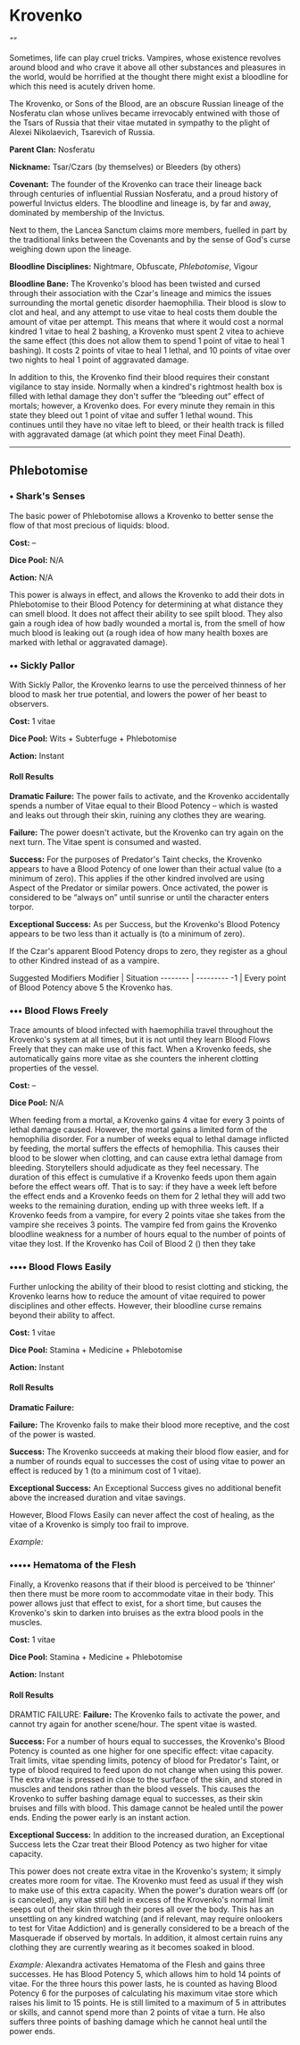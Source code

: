 # Krovenko
_""_

Sometimes, life can play cruel tricks.  Vampires, whose existence revolves around blood and who crave it above all other substances and pleasures in the world, would be horrified at the thought there might exist a bloodline for which this need is acutely driven home.

The Krovenko, or Sons of the Blood, are an obscure Russian lineage of the Nosferatu clan whose unlives became irrevocably entwined with those of the Tsars of Russia that their vitae mutated in sympathy to the plight of Alexei Nikolaevich, Tsarevich of Russia.

**Parent Clan:** Nosferatu

**Nickname:** Tsar/Czars (by themselves) or Bleeders (by others)

**Covenant:** The founder of the Krovenko can trace their lineage back through centuries of influential Russian Nosferatu, and a proud history of powerful Invictus elders.  The bloodline and lineage is, by far and away, dominated by membership of the Invictus.

Next to them, the Lancea Sanctum claims more members, fuelled in part by the traditional links between the Covenants and by the sense of God's curse weighing down upon the lineage.

**Bloodline Disciplines:** Nightmare, Obfuscate, _Phlebotomise_, Vigour

**Bloodline Bane:** The Krovenko's blood has been twisted and cursed through their association with the Czar's lineage and mimics the issues surrounding the mortal genetic disorder haemophilia.  Their blood is slow to clot and heal, and any attempt to use vitae to heal costs them double the amount of vitae per attempt.  This means that where it would cost a normal kindred 1 vitae to heal 2 bashing, a Krovenko must spent 2 vitea to achieve the same effect (this does not allow them to spend 1 point of vitae to heal 1 bashing).  It costs 2 points of vitae to heal 1 lethal, and 10 points of vitae over two nights to heal 1 point of aggravated damage.

In addition to this, the Krovenko find their blood requires their constant vigilance to stay inside.  Normally when a kindred's rightmost health box is filled with lethal damage they don't suffer the “bleeding out” effect of mortals; however, a Krovenko does.  For every minute they remain in this state they bleed out 1 point of vitae and suffer 1 lethal wound.  This continues until they have no vitae left to bleed, or their health track is filled with aggravated damage (at which point they meet Final Death).

***

## Phlebotomise
### • Shark's Senses
The basic power of Phlebotomise allows a Krovenko to better sense the flow of that most precious of liquids: blood.

**Cost:** –

**Dice Pool:** N/A

**Action:** N/A

This power is always in effect, and allows the Krovenko to add their dots in Phlebotomise to their Blood Potency for determining at what distance they can smell blood.  It does not affect their ability to see spilt blood.
They also gain a rough idea of how badly wounded a mortal is, from the smell of how much blood is leaking out (a rough idea of how many health boxes are marked with lethal or aggravated damage).

### •• Sickly Pallor
With Sickly Pallor, the Krovenko learns to use the perceived thinness of her blood to mask her true potential, and lowers the power of her beast to observers. 

**Cost:** 1 vitae

**Dice Pool:** Wits + Subterfuge + Phlebotomise

**Action:** Instant

#### Roll Results
**Dramatic Failure:** The power fails to activate, and the Krovenko accidentally spends a number of Vitae equal to their Blood Potency – which is wasted and leaks out through their skin, ruining any clothes they are wearing.

**Failure:** The power doesn't activate, but the Krovenko can try again on the next turn.  The Vitae spent is consumed and wasted.

**Success:** For the purposes of Predator's Taint checks, the Krovenko appears to have a Blood Potency of one lower than their actual value (to a minimum of zero).  This applies if the other kindred involved are using Aspect of the Predator or similar powers.  Once activated, the power is considered to be “always on” until sunrise or until the character enters torpor.

**Exceptional Success:** As per Success, but the Krovenko's Blood Potency appears to be two less than it actually is (to a minimum of zero).

If the Czar's apparent Blood Potency drops to zero, they register as a ghoul to other Kindred instead of as a vampire.

Suggested Modifiers
Modifier | Situation
-------- | ---------
-1 | Every point of Blood Potency above 5 the Krovenko has.

### ••• Blood Flows Freely
Trace amounts of blood infected with haemophilia travel throughout the Krovenko's system at all times, but it is not until they learn Blood Flows Freely that they can make use of this fact.  When a Krovenko feeds, she automatically gains more vitae as she counters the inherent clotting properties of the vessel.

**Cost:** –

**Dice Pool:** N/A

When feeding from a mortal, a Krovenko gains 4 vitae for every 3 points of lethal damage caused.  However, the mortal gains a limited form of the hemophilia disorder.
For a number of weeks equal to lethal damage inflicted by feeding, the mortal suffers the effects of hemophilia.  This causes their blood to be slower when clotting, and can cause extra lethal damage from bleeding.  Storytellers should adjudicate as they feel necessary.  The duration of this effect is cumulative if a Krovenko feeds upon them again before the effect wears off.  That is to say: if they have a week left before the effect ends and a Krovenko feeds on them for 2 lethal they will add two weeks to the remaining duration, ending up with three weeks left.
If a Krovenko feeds from a vampire, for every 2 points vitae she takes from the vampire she receives 3 points.  The vampire fed from gains the Krovenko bloodline weakness for a number of hours equal to the number of points of vitae they lost.
If the Krovenko has Coil of Blood 2 () then they take

### •••• Blood Flows Easily
Further unlocking the ability of their blood to resist clotting and sticking, the Krovenko learns how to reduce the amount of vitae required to power disciplines and other effects.  However, their bloodline curse remains beyond their ability to affect.

**Cost:** 1 vitae

**Dice Pool:** Stamina + Medicine + Phlebotomise

**Action:** Instant

#### Roll Results
**Dramatic Failure:** 

**Failure:** The Krovenko fails to make their blood more receptive, and the cost of the power is wasted.

**Success:** The Krovenko succeeds at making their blood flow easier, and for a number of rounds equal to successes the cost of using vitae to power an effect is reduced by 1 (to a minimum cost of 1 vitae).

**Exceptional Success:** An Exceptional Success gives no additional benefit above the increased duration and vitae savings.

However, Blood Flows Easily can never affect the cost of healing, as the vitae of a Krovenko is simply too frail to improve.

_Example:_ 

### ••••• Hematoma of the Flesh
Finally, a Krovenko reasons that if their blood is perceived to be ‘thinner' then there must be more room to accommodate vitae in their body.  This power allows just that effect to exist, for a short time, but causes the Krovenko's skin to darken into bruises as the extra blood pools in the muscles.

**Cost:** 1 vitae

**Dice Pool:** Stamina + Medicine + Phlebotomise

**Action:** Instant

#### Roll Results
DRAMTIC FAILURE:
**Failure:** The Krovenko fails to activate the power, and cannot try again for another scene/hour.  The spent vitae is wasted.

**Success:** For a number of hours equal to successes, the Krovenko's Blood Potency is counted as one higher for one specific effect: vitae capacity.  Trait limits, vitae spending limits, potency of blood for Predator's Taint, or type of blood required to feed upon do not change when using this power.  The extra vitae is pressed in close to the surface of the skin, and stored in muscles and tendons rather than the blood vessels.  This causes the Krovenko to suffer bashing damage equal to successes, as their skin bruises and fills with blood.  This damage cannot be healed until the power ends.  Ending the power early is an instant action.

**Exceptional Success:** In addition to the increased duration, an Exceptional Success lets the Czar treat their Blood Potency as two higher for vitae capacity.

This power does not create extra vitae in the Krovenko's system; it simply creates more room for vitae.  The Krovenko must feed as usual if they wish to make use of this extra capacity.
When the power's duration wears off (or is canceled), any vitae still held in excess of the Krovenko's normal limit seeps out of their skin through their pores all over the body.  This has an unsettling on any kindred watching (and if relevant, may require onlookers to test for Vitae Addiction) and is generally considered to be a breach of the Masquerade if observed by mortals.  In addition, it almost certain ruins any clothing they are currently wearing as it becomes soaked in blood.

_Example:_ Alexandra activates Hematoma of the Flesh and gains three successes.  He has Blood Potency 5, which allows him to hold 14 points of vitae.  For the three hours this power lasts, he is counted as having Blood Potency 6 for the purposes of calculating his maximum vitae store which raises his limit to 15 points.  He is still limited to a maximum of 5 in attributes or skills, and cannot spend more than 2 points of vitae a turn.  He also suffers three points of bashing damage which he cannot heal until the power ends.
